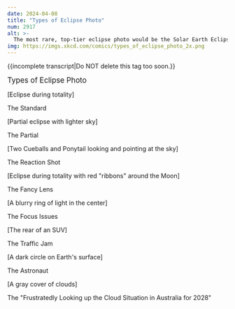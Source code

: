```yaml
---
date: 2024-04-08
title: "Types of Eclipse Photo"
num: 2917
alt: >-
  The most rare, top-tier eclipse photo would be the Solar Earth Eclipse, but the Apollo 12 crew's attempt to capture it was marred by camera shake. They said it looked spectacular, though.
img: https://imgs.xkcd.com/comics/types_of_eclipse_photo_2x.png
---
```

{{incomplete transcript|Do NOT delete this tag too soon.}}

<big>Types of Eclipse Photo</big>

[Eclipse during totality]

The Standard

[Partial eclipse with lighter sky]

The Partial

[Two Cueballs and Ponytail looking and pointing at the sky]

The Reaction Shot

[Eclipse during totality with red "ribbons" around the Moon]

The Fancy Lens

[A blurry ring of light in the center]

The Focus Issues

[The rear of an SUV]

The Traffic Jam

[A dark circle on Earth's surface]

The Astronaut

[A gray cover of clouds]

The "Frustratedly Looking up the Cloud Situation in Australia for 2028"